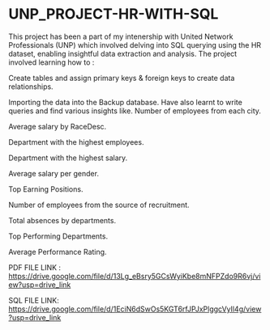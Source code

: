 # UNP_PROJECT-HR-WITH-SQL
This project has been a part of my intenership with United Network Professionals (UNP) which involved delving into SQL querying using the HR dataset, enabling insightful data extraction and analysis. The project involved learning how to :

Create tables and assign primary keys & foreign keys to create data relationships.

Importing the data into the Backup database. Have also learnt to write queries and find various insights like.
Number of employees from each city.

Average salary by RaceDesc.

Department with the highest employees.

Department with the highest salary.

Average salary per gender.

Top Earning Positions.

Number of employees from the source of recruitment.

Total absences by departments.

Top Performing Departments.

Average Performance Rating.


PDF FILE LINK : https://drive.google.com/file/d/13Lg_eBsry5GCsWyiKbe8mNFPZdo9R6vj/view?usp=drive_link

SQL FILE LINK: https://drive.google.com/file/d/1EciN6dSwOs5KGT6rfJPJxPlggcVyIl4g/view?usp=drive_link

